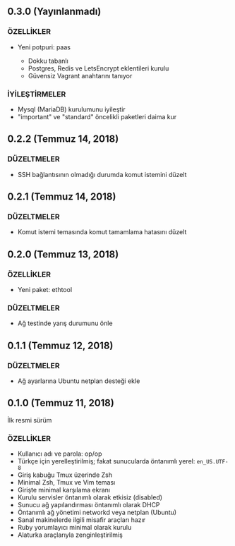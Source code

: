 ## 0.3.0 (Yayınlanmadı)

### ÖZELLİKLER

- Yeni potpuri: paas

  + Dokku tabanlı
  + Postgres, Redis ve LetsEncrypt eklentileri kurulu
  + Güvensiz Vagrant anahtarını tanıyor

### İYİLEŞTİRMELER

- Mysql (MariaDB) kurulumunu iyileştir
- "important" ve "standard" öncelikli paketleri daima kur

## 0.2.2 (Temmuz 14, 2018)

### DÜZELTMELER

- SSH bağlantısının olmadığı durumda komut istemini düzelt

## 0.2.1 (Temmuz 14, 2018)

### DÜZELTMELER

- Komut istemi temasında komut tamamlama hatasını düzelt

## 0.2.0 (Temmuz 13, 2018)

### ÖZELLİKLER

- Yeni paket: ethtool

### DÜZELTMELER

- Ağ testinde yarış durumunu önle

## 0.1.1 (Temmuz 12, 2018)

### DÜZELTMELER

- Ağ ayarlarına Ubuntu netplan desteği ekle

## 0.1.0 (Temmuz 11, 2018)

İlk resmi sürüm

### ÖZELLİKLER

- Kullanıcı adı ve parola: op/op
- Türkçe için yerelleştirilmiş; fakat sunucularda öntanımlı yerel: `en_US.UTF-8`
- Giriş kabuğu Tmux üzerinde Zsh
- Minimal Zsh, Tmux ve Vim teması
- Girişte minimal karşılama ekranı
- Kurulu servisler öntanımlı olarak etkisiz (disabled)
- Sunucu ağ yapılandırması öntanımlı olarak DHCP
- Öntanımlı ağ yönetimi networkd veya netplan (Ubuntu)
- Sanal makinelerde ilgili misafir araçları hazır
- Ruby yorumlayıcı minimal olarak kurulu
- Alaturka araçlarıyla zenginleştirilmiş

